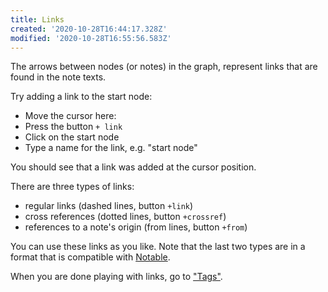 ```yaml
---
title: Links
created: '2020-10-28T16:44:17.328Z'
modified: '2020-10-28T16:55:56.583Z'
---
```


The arrows between nodes (or notes) in the graph,
represent links that are found in the note texts.

Try adding a link to the start node:
- Move the cursor here:
- Press the button `+ link`
- Click on the start node
- Type a name for the link, e.g. "start node"

You should see that a link was added at the cursor position.

There are three types of links:
- regular links (dashed lines, button `+link`)
- cross references (dotted lines, button `+crossref`)
- references to a note's origin (from lines, button `+from`)

You can use these links as you like.
Note that the last two types are in a format that is compatible with [Notable](https://notable.app).

When you are done playing with links, go to ["Tags"](Tags.md).
